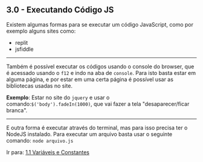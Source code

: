 ## 3.0 - Executando Código JS
Existem algumas formas para se executar um código JavaScript, como por exemplo alguns sites como:  
- replit
- jsfiddle

----

Também é possível executar os códigos usando o console do browser, que é acessado usando o `f12` e indo na aba de `console`. Para isto basta estar em alguma página, e por estar em uma certa página é possível usar as bibliotecas usadas no site. 

**Exemplo**: Estar no site do `jquery` e usar o comando:`$('body').fadeIn(1000)`, que vai fazer a tela "desaparecer/ficar branca".

----

E outra forma é executar através do terminal, mas para isso precisa ter o NodeJS instalado. Para executar um arquivo basta usar o seguinte comando: `node arquivo.js`

Ir para: [1.1 Variáveis e Constantes](01-VariaveisConstantes.md)